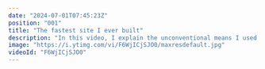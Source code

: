 ```yaml
---
date: "2024-07-01T07:45:23Z"
position: "001"
title: "The fastest site I ever built"
description: "In this video, I explain the unconventional means I used to build the fastest website of my career.\n\nCheck it out! https://timbenniks.dev\n\nIt's open source:\nhttps://github.com/timbenniks/timbenniksdev-2024\n\nFollow me here:\nWebsite: https://timbenniks.dev\nTwitter: https://twitter.com/timbenniks\nLinkedIn: https://linkedin.com/in/timbenniks\nGithub: https://github.com/timbenniks"
image: "https://i.ytimg.com/vi/F6WjICjSJO0/maxresdefault.jpg"
videoId: "F6WjICjSJO0"
---
```


